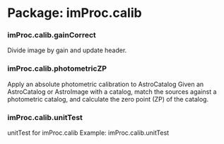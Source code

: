 # Package: imProc.calib


### imProc.calib.gainCorrect

Divide image by gain and update header.


### imProc.calib.photometricZP

Apply an absolute photometric calibration to AstroCatalog Given an AstroCatalog or AstroImage with a catalog, match the sources against a photometric catalog, and calculate the zero point (ZP) of the catalog.


### imProc.calib.unitTest

unitTest for imProc.calib Example: imProc.calib.unitTest


